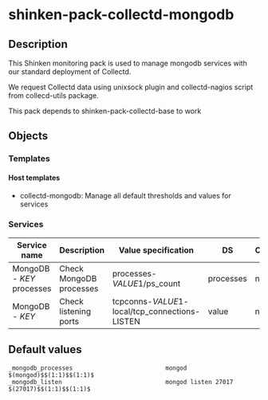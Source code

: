 # shinken-pack-collectd-mongodb

## Description

This Shinken monitoring pack is used to manage mongodb services with our
standard deployment of Collectd.

We request Collectd data using unixsock plugin and collectd-nagios script from
collecd-utils package.

This pack depends to shinken-pack-collectd-base to work

## Objects

### Templates

#### Host templates

* collectd-mongodb: Manage all default thresholds and values for services

### Services

| Service name              | Description             | Value specification                            | DS        | Consolidation | Warning variable | Critical variable | Duplicate_foreach variable |
|---------------------------|-------------------------|------------------------------------------------|-----------|---------------|------------------|-------------------|----------------------------|
| MongoDB - $KEY$ processes | Check MongoDB processes | processes-$VALUE1$/ps_count                    | processes | none          | $VALUE2$         | $VALUE3$          | _mongodb_processes         |
| MongoDB - $KEY$           | Check listening ports   | tcpconns-$VALUE1$-local/tcp_connections-LISTEN | value     | none          | $VALUE2$         | $VALUE3$          | _mongodb_listen            |

## Default values

    _mongodb_processes                          mongod $(mongod)$$(1:1)$$(1:1)$
    _mongodb_listen                             mongod listen 27017 $(27017)$$(1:1)$$(1:1)$
